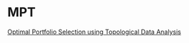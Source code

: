 # MPT
[Optimal Portfolio Selection using Topological Data Analysis](https://github.com/romiebanerjee/MPT/blob/master/portfolio_mapper.pdf)
